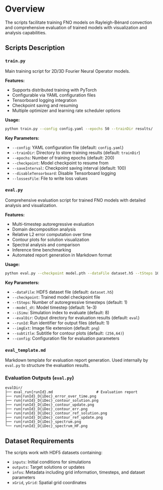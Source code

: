 # Overview

The scripts facilitate training FNO models on Rayleigh-Bénard convection and comprehensive evaluation of trained models with visualization and analysis capabilities.

## Scripts Description

### `train.py`
Main training script for 2D/3D Fourier Neural Operator models.

**Features:**
- Supports distributed training with PyTorch
- Configurable via YAML configuration files
- Tensorboard logging integration
- Checkpoint saving and resuming
- Multiple optimizer and learning rate scheduler options

**Usage:**
```bash
python train.py --config config.yaml --epochs 50 --trainDir results/
```

**Key Parameters:**
- `--config`: YAML configuration file (default: `config.yaml`)
- `--trainDir`: Directory to store training results (default: `trainDir`)
- `--epochs`: Number of training epochs (default: 200)
- `--checkpoint`: Model checkpoint to resume from
- `--saveInterval`: Checkpoint saving interval (default: 100)
- `--disableTensorboard`: Disable Tensorboard logging
- `--lossesFile`: File to write loss values

### `eval.py`
Comprehensive evaluation script for trained FNO models with detailed analysis and visualization.

**Features:**
- Multi-timestep autoregressive evaluation
- Domain decomposition analysis
- Relative L2 error computation over time
- Contour plots for solution visualization
- Spectral analysis and comparison
- Inference time benchmarking
- Automated report generation in Markdown format

**Usage:**
```bash
python eval.py --checkpoint model.pth --dataFile dataset.h5 --tSteps 10
```

**Key Parameters:**
- `--dataFile`: HDF5 dataset file (default: `dataset.h5`)
- `--checkpoint`: Trained model checkpoint file
- `--tSteps`: Number of autoregressive timesteps (default: 1)
- `--model_dt`: Model timestep (default: 1e-3)
- `--iSimu`: Simulation index to evaluate (default: 8)
- `--evalDir`: Output directory for evaluation results (default: `eval`)
- `--runId`: Run identifier for output files (default: 1)
- `--imgExt`: Image file extension (default: `png`)
- `--subtitle`: Subtitle for contour plots (default: `(256,64)`)
- `--config`: Configuration file for evaluation parameters

### `eval_template.md`
Markdown template for evaluation report generation. Used internally by `eval.py` to structure the evaluation results.

### Evaluation Outputs (`eval.py`)
```
evalDir/
├── eval_run{runId}.md                    # Evaluation report
├── run{runId}_D{iDec}_error_over_time.png
├── run{runId}_D{iDec}_contour_solution.png
├── run{runId}_D{iDec}_contour_update.png
├── run{runId}_D{iDec}_contour_err.png
├── run{runId}_D{iDec}_contour_ref_solution.png
├── run{runId}_D{iDec}_contour_ref_update.png
├── run{runId}_D{iDec}_spectrum.png
└── run{runId}_D{iDec}_spectrum_HF.png
```

## Dataset Requirements

The scripts work with HDF5 datasets containing:
- `inputs`: Initial conditions for simulations
- `outputs`: Target solutions or updates
- `infos`: Metadata including grid information, timesteps, and dataset parameters
- `xGrid`, `yGrid`: Spatial grid coordinates

